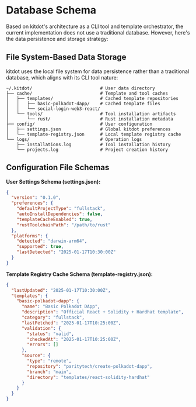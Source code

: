 # Database Schema

Based on kitdot's architecture as a CLI tool and template orchestrator, the current implementation does not use a traditional database. However, here's the data persistence and storage strategy:

## File System-Based Data Storage

kitdot uses the local file system for data persistence rather than a traditional database, which aligns with its CLI tool nature:

```plaintext
~/.kitdot/                          # User data directory
├── cache/                          # Template and tool caches
│   ├── templates/                  # Cached template repositories
│   │   ├── basic-polkadot-dapp/    # Cached template files
│   │   └── social-login-web3-react/
│   └── tools/                      # Tool installation artifacts
│       └── rust/                   # Rust installation metadata
├── config/                         # User configuration
│   ├── settings.json               # Global kitdot preferences
│   └── template-registry.json      # Local template registry cache
└── logs/                           # Operation logs
    ├── installations.log           # Tool installation history
    └── projects.log                # Project creation history
```

## Configuration File Schemas

**User Settings Schema (settings.json):**
```json
{
  "version": "0.1.0",
  "preferences": {
    "defaultProjectType": "fullstack",
    "autoInstallDependencies": false,
    "templateCacheEnabled": true,
    "rustToolchainPath": "/path/to/rust"
  },
  "platforms": {
    "detected": "darwin-arm64",
    "supported": true,
    "lastDetected": "2025-01-17T10:30:00Z"
  }
}
```

**Template Registry Cache Schema (template-registry.json):**
```json
{
  "lastUpdated": "2025-01-17T10:30:00Z",
  "templates": {
    "basic-polkadot-dapp": {
      "name": "Basic Polkadot DApp",
      "description": "Official React + Solidity + Hardhat template",
      "category": "fullstack",
      "lastFetched": "2025-01-17T10:25:00Z",
      "validation": {
        "status": "valid",
        "checkedAt": "2025-01-17T10:25:00Z",
        "errors": []
      },
      "source": {
        "type": "remote",
        "repository": "paritytech/create-polkadot-dapp",
        "branch": "main",
        "directory": "templates/react-solidity-hardhat"
      }
    }
  }
}
```
